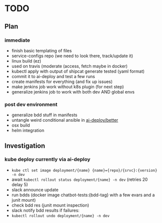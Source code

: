 # TODO

## Plan
### immediate
- finish basic templating of files
- service-configs repo (we need to look there, track/update it)
- linux build (ez)
- used on travis (moderate (access, fetch maybe in docker)
- kubectl apply with output of shipcat generate tested (yaml format)
- commit it to ai-deploy and test a few runs
- create manifests for everything (and fix up issues)
- make jenkins job work without k8s plugin (for next step)
- generalize jenkins job to work with both dev AND global envs

### post dev environment
- generalize bdd stuff in manifests
- untangle weird conditional ansible in [ai-deploy/better](https://github.com/Babylonpartners/ai-deploy/blob/a5f98480c37181e12be9566e314433db733d3d25/deployment/better/inventories/jenkins-dev.yml#L11)
- osx build
- helm integration

## Investigation
### kube deploy currently via ai-deploy
- `kube ctl set image deployment/{name} {name}={repo}/{srvc}:{version} -n dev`
- await `kubectl rollout status deployment/{name} -n dev` (retries 20 delay 5)
- slack announce update
- run bdds (docker image chatbot-tests:{bdd-tag} with a few evars and a junit mount)
- check bdd res (junit mount inspection)
- slack notify bdd results
if failures:
 - `kubectl rollout undo deployment/{name} -n dev`
